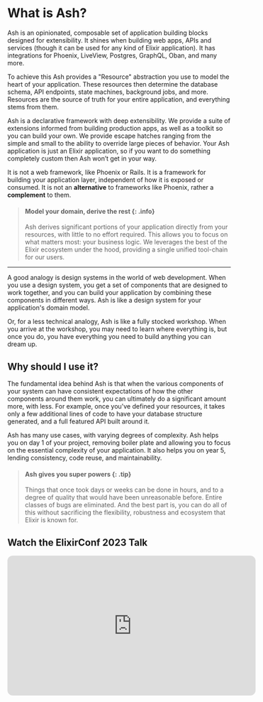 # What is Ash?

Ash is an opinionated, composable set of application building blocks designed for extensibility. It shines when building web apps, APIs and services (though it can be used for any kind of Elixir application). It has integrations for Phoenix, LiveView, Postgres, GraphQL, Oban, and many more.

To achieve this Ash provides a "Resource" abstraction you use to model the heart of your application. These resources then determine the database schema, API endpoints, state machines, background jobs, and more. Resources are the source of truth for your entire application, and everything stems from them.

Ash is a declarative framework with deep extensibility. We provide a suite of extensions informed from building production apps, as well as a toolkit so you can build your own. We provide escape hatches ranging from the simple and small to the ability to override large pieces of behavior. Your Ash application is just an Elixir application, so if you want to do something completely custom then Ash won’t get in your way.

It is not a web framework, like Phoenix or Rails. It is a framework for building your application layer, independent of how it is exposed or consumed. It is not an **alternative** to frameworks like Phoenix, rather a **complement** to them.

> #### Model your domain, derive the rest {: .info}
> Ash derives significant portions of your application directly from your resources, with little to no effort required. This allows you to focus on what matters most: your business logic.
> We leverages the best of the Elixir ecosystem under the hood, providing a single unified tool-chain for our users.

---

A good analogy is design systems in the world of web development. When you use a design system, you get a set of components that are designed to work together, and you can build your application by combining these components in different ways. Ash is like a design system for your application's domain model.

Or, for a less technical analogy, Ash is like a fully stocked workshop. When you arrive at the workshop, you may need to learn where everything is, but once you do, you have everything you need to build anything you can dream up.

## Why should I use it?

The fundamental idea behind Ash is that when the various components of your system can have consistent expectations of how the other components around them work, you can ultimately do a significant amount more, with less. For example, once you've defined your resources, it takes only a few additional lines of code to have your database structure generated, and a full featured API built around it.

Ash has many use cases, with varying degrees of complexity. Ash helps you on day 1 of your project, removing boiler plate and allowing you to focus on the essential complexity of your application. It also helps you on year 5, lending consistency, code reuse, and maintainability.

> #### Ash gives you super powers {: .tip}
> Things that once took days or weeks can be done in hours, and to a degree of quality that would have been unreasonable before. Entire classes of bugs are eliminated. And the best part is, you can do all of this without sacrificing the flexibility, robustness and ecosystem that Elixir is known for.

## Watch the ElixirConf 2023 Talk

<iframe width="560" height="315" style="aspect-ratio: 16 / 9; border-radius: 0.75rem;" src="https://www.youtube.com/embed/c4iou77kOFc?si=gxPdzGng5cQTrr7P" title="YouTube video player" frameborder="0" allow="accelerometer; autoplay; clipboard-write; encrypted-media; gyroscope; picture-in-picture; web-share" allowfullscreen />
